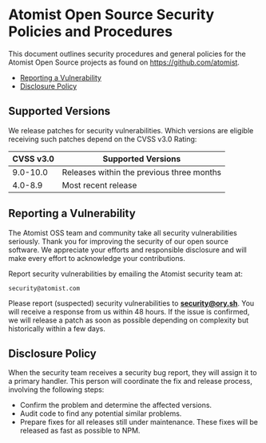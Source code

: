 # Atomist Open Source Security Policies and Procedures

This document outlines security procedures and general policies for the
Atomist Open Source projects as found on https://github.com/atomist.

* [Reporting a Vulnerability](#reporting-a-vulnerability)
* [Disclosure Policy](#disclosure-policy)

## Supported Versions

We release patches for security vulnerabilities. Which versions are eligible receiving such patches depend on the CVSS v3.0
Rating:

| CVSS v3.0 | Supported Versions                        |
| --------- | ----------------------------------------- |
| 9.0-10.0  | Releases within the previous three months |
| 4.0-8.9   | Most recent release                       |

## Reporting a Vulnerability

The Atomist OSS team and community take all security vulnerabilities
seriously. Thank you for improving the security of our open source
software. We appreciate your efforts and responsible disclosure and will
make every effort to acknowledge your contributions.

Report security vulnerabilities by emailing the Atomist security team at:

    security@atomist.com

Please report (suspected) security vulnerabilities to **[security@ory.sh](mailto:security@ory.sh)**. You will receive a response
from us within 48 hours. If the issue is confirmed, we will release a patch as soon as possible depending on complexity but
historically within a few days.

## Disclosure Policy

When the security team receives a security bug report, they will assign it
to a primary handler. This person will coordinate the fix and release
process, involving the following steps:

* Confirm the problem and determine the affected versions.
* Audit code to find any potential similar problems.
* Prepare fixes for all releases still under maintenance. These fixes
  will be released as fast as possible to NPM.

